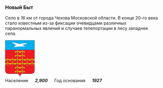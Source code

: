 <!--2022-01-29 15:30:11-->
### Новый Быт
Село в *16* км от города Чехова Московской области.
В конце 20-го века стало известным из-за фиксации очевидцами различных паранормальных
явлений и случаев телепортации в лесу западнее села.

<img src="barants.gif" width="96px"><br>
Население &emsp; ***2,900*** &emsp;
Год&nbsp;основания &emsp; ***1927***